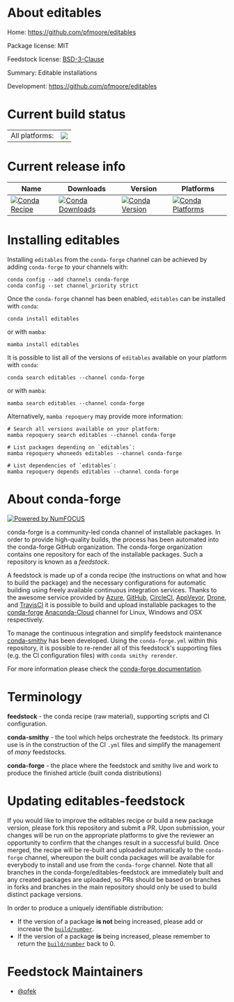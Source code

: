 About editables
===============

Home: https://github.com/pfmoore/editables

Package license: MIT

Feedstock license: [BSD-3-Clause](https://github.com/conda-forge/editables-feedstock/blob/main/LICENSE.txt)

Summary: Editable installations

Development: https://github.com/pfmoore/editables

Current build status
====================


<table><tr><td>All platforms:</td>
    <td>
      <a href="https://dev.azure.com/conda-forge/feedstock-builds/_build/latest?definitionId=15518&branchName=main">
        <img src="https://dev.azure.com/conda-forge/feedstock-builds/_apis/build/status/editables-feedstock?branchName=main">
      </a>
    </td>
  </tr>
</table>

Current release info
====================

| Name | Downloads | Version | Platforms |
| --- | --- | --- | --- |
| [![Conda Recipe](https://img.shields.io/badge/recipe-editables-green.svg)](https://anaconda.org/conda-forge/editables) | [![Conda Downloads](https://img.shields.io/conda/dn/conda-forge/editables.svg)](https://anaconda.org/conda-forge/editables) | [![Conda Version](https://img.shields.io/conda/vn/conda-forge/editables.svg)](https://anaconda.org/conda-forge/editables) | [![Conda Platforms](https://img.shields.io/conda/pn/conda-forge/editables.svg)](https://anaconda.org/conda-forge/editables) |

Installing editables
====================

Installing `editables` from the `conda-forge` channel can be achieved by adding `conda-forge` to your channels with:

```
conda config --add channels conda-forge
conda config --set channel_priority strict
```

Once the `conda-forge` channel has been enabled, `editables` can be installed with `conda`:

```
conda install editables
```

or with `mamba`:

```
mamba install editables
```

It is possible to list all of the versions of `editables` available on your platform with `conda`:

```
conda search editables --channel conda-forge
```

or with `mamba`:

```
mamba search editables --channel conda-forge
```

Alternatively, `mamba repoquery` may provide more information:

```
# Search all versions available on your platform:
mamba repoquery search editables --channel conda-forge

# List packages depending on `editables`:
mamba repoquery whoneeds editables --channel conda-forge

# List dependencies of `editables`:
mamba repoquery depends editables --channel conda-forge
```


About conda-forge
=================

[![Powered by
NumFOCUS](https://img.shields.io/badge/powered%20by-NumFOCUS-orange.svg?style=flat&colorA=E1523D&colorB=007D8A)](https://numfocus.org)

conda-forge is a community-led conda channel of installable packages.
In order to provide high-quality builds, the process has been automated into the
conda-forge GitHub organization. The conda-forge organization contains one repository
for each of the installable packages. Such a repository is known as a *feedstock*.

A feedstock is made up of a conda recipe (the instructions on what and how to build
the package) and the necessary configurations for automatic building using freely
available continuous integration services. Thanks to the awesome service provided by
[Azure](https://azure.microsoft.com/en-us/services/devops/), [GitHub](https://github.com/),
[CircleCI](https://circleci.com/), [AppVeyor](https://www.appveyor.com/),
[Drone](https://cloud.drone.io/welcome), and [TravisCI](https://travis-ci.com/)
it is possible to build and upload installable packages to the
[conda-forge](https://anaconda.org/conda-forge) [Anaconda-Cloud](https://anaconda.org/)
channel for Linux, Windows and OSX respectively.

To manage the continuous integration and simplify feedstock maintenance
[conda-smithy](https://github.com/conda-forge/conda-smithy) has been developed.
Using the ``conda-forge.yml`` within this repository, it is possible to re-render all of
this feedstock's supporting files (e.g. the CI configuration files) with ``conda smithy rerender``.

For more information please check the [conda-forge documentation](https://conda-forge.org/docs/).

Terminology
===========

**feedstock** - the conda recipe (raw material), supporting scripts and CI configuration.

**conda-smithy** - the tool which helps orchestrate the feedstock.
                   Its primary use is in the construction of the CI ``.yml`` files
                   and simplify the management of *many* feedstocks.

**conda-forge** - the place where the feedstock and smithy live and work to
                  produce the finished article (built conda distributions)


Updating editables-feedstock
============================

If you would like to improve the editables recipe or build a new
package version, please fork this repository and submit a PR. Upon submission,
your changes will be run on the appropriate platforms to give the reviewer an
opportunity to confirm that the changes result in a successful build. Once
merged, the recipe will be re-built and uploaded automatically to the
`conda-forge` channel, whereupon the built conda packages will be available for
everybody to install and use from the `conda-forge` channel.
Note that all branches in the conda-forge/editables-feedstock are
immediately built and any created packages are uploaded, so PRs should be based
on branches in forks and branches in the main repository should only be used to
build distinct package versions.

In order to produce a uniquely identifiable distribution:
 * If the version of a package **is not** being increased, please add or increase
   the [``build/number``](https://docs.conda.io/projects/conda-build/en/latest/resources/define-metadata.html#build-number-and-string).
 * If the version of a package **is** being increased, please remember to return
   the [``build/number``](https://docs.conda.io/projects/conda-build/en/latest/resources/define-metadata.html#build-number-and-string)
   back to 0.

Feedstock Maintainers
=====================

* [@ofek](https://github.com/ofek/)

